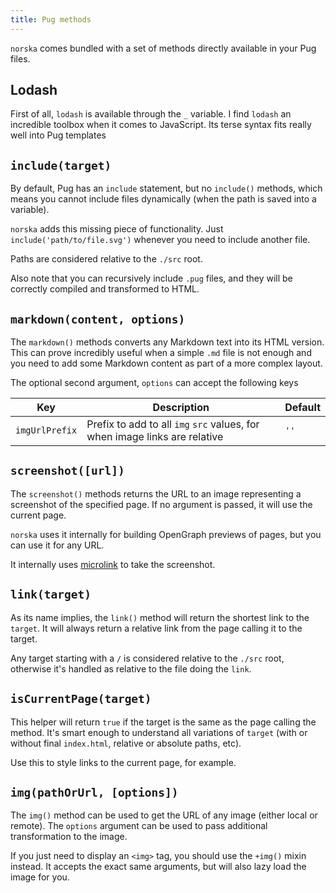 ```yaml
---
title: Pug methods
---
```


`norska` comes bundled with a set of methods directly available in your Pug
files.

## Lodash

First of all, `lodash` is available through the `_` variable. I find `lodash` an
incredible toolbox when it comes to JavaScript. Its terse syntax fits really
well into Pug templates

## `include(target)`

By default, Pug has an `include` statement, but no `include()` methods, which
means you cannot include files dynamically (when the path is saved into
a variable).

`norska` adds this missing piece of functionality. Just
`include('path/to/file.svg')` whenever you need to include another file.

Paths are considered relative to the `./src` root.

Also note that you can recursively include `.pug` files, and they will be
correctly compiled and transformed to HTML.

## `markdown(content, options)`

The `markdown()` methods converts any Markdown text into its HTML version. This
can prove incredibly useful when a simple `.md` file is not enough and you need
to add some Markdown content as part of a more complex layout.

The optional second argument, `options` can accept the following keys

| Key            | Description                                                                | Default |
| -------------- | -------------------------------------------------------------------------- | ------- |
| `imgUrlPrefix` | Prefix to add to all `img` `src` values, for when image links are relative | `''`    |

## `screenshot([url])`

The `screenshot()` methods returns the URL to an image representing a screenshot
of the specified page. If no argument is passed, it will use the current page.

`norska` uses it internally for building OpenGraph previews of pages, but you
can use it for any URL.

It internally uses [microlink][1] to take the screenshot.

## `link(target)`

As its name implies, the `link()` method will return the shortest link to the
`target`. It will always return a relative link from the page calling it to the
target.

Any target starting with a `/` is considered relative to the `./src` root,
otherwise it's handled as relative to the file doing the `link`.

## `isCurrentPage(target)`

This helper will return `true` if the target is the same as the page calling the
method. It's smart enough to understand all variations of `target` (with or
without final `index.html`, relative or absolute paths, etc).

Use this to style links to the current page, for example.

## `img(pathOrUrl, [options])`

The `img()` method can be used to get the URL of any image (either local or
remote). The `options` argument can be used to pass additional transformation to
the image.

If you just need to display an `<img>` tag, you should use the `+img()` mixin
instead. It accepts the exact same arguments, but will also lazy load the image
for you.

[1]: https://microlink.io/
